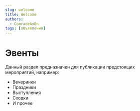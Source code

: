 ```yaml
---
slug: welcome
title: Welcome
authors: 
  - ComradeAx0n
tags: [объявления]
---
```


# Эвенты

Данный раздел предназначен для публикации предстоящих мероприятий, например:

- Вечеринки
- Праздники
- Выступления
- Сходки
- И прочее
